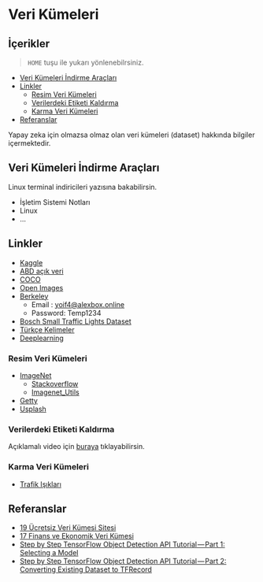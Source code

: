 # Veri Kümeleri <!-- omit in toc -->

## İçerikler <!-- omit in toc -->

> `HOME` tuşu ile yukarı yönlenebilrsiniz.

- [Veri Kümeleri İndirme Araçları](#veri-k%C3%BCmeleri-i%CC%87ndirme-ara%C3%A7lar%C4%B1)
- [Linkler](#linkler)
  - [Resim Veri Kümeleri](#resim-veri-k%C3%BCmeleri)
  - [Verilerdeki Etiketi Kaldırma](#verilerdeki-etiketi-kald%C4%B1rma)
  - [Karma Veri Kümeleri](#karma-veri-k%C3%BCmeleri)
- [Referanslar](#referanslar)

Yapay zeka için olmazsa olmaz olan veri kümeleri (dataset) hakkında bilgiler içermektedir.

## Veri Kümeleri İndirme Araçları

Linux terminal indiricileri yazısına bakabilirsin.

- İşletim Sistemi Notları
- Linux
- ...

## Linkler

- [Kaggle](https://www.kaggle.com)
- [ABD açık veri](https://www.data.gov/)
- [COCO](http://cocodataset.org/)
- [Open Images](https://storage.googleapis.com/openimages/web/index.html)
- [Berkeley](https://bdd-data.berkeley.edu/)
  - Email : yoif4@alexbox.online
  - Password: Temp1234
- [Bosch Small Traffic Lights Dataset](https://hci.iwr.uni-heidelberg.de/node/6132/download/ce3ac63791d0a77612a4f8a857ec2a7b)
- [Türkçe Kelimeler](https://drive.google.com/open?id=1TOEqrRNmwJOa08F1lYgLz_HNL3WOppoA)
- [Deeplearning](http://deeplearning.net/datasets/)

### Resim Veri Kümeleri

- [ImageNet](http://www.image-net.org/index)
  - [Stackoverflow](https://stackoverflow.com/a/48974854/9770490)
  - [Imagenet_Utils](https://github.com/tzutalin/ImageNet_Utils)
- [Getty](https://www.gettyimages.com/)
- [Usplash](https://unsplash.com/)

### Verilerdeki Etiketi Kaldırma

Açıklamalı video için [buraya](https://www.youtube.com/watch?v=zphUGNbs4Do) tıklayabilirsin.

### Karma Veri Kümeleri

- [Trafik Işıkları](https://www.kaggle.com/mbornoe/lisa-traffic-light-dataset/version/2)

## Referanslar

- [19 Ücretsiz Veri Kümesi Sitesi](https://www.springboard.com/blog/free-public-data-sets-data-science-project/)
- [17 Finans ve Ekonomik Veri Kümesi](https://gengo.ai/datasets/17-best-finance-economic-datasets-for-machine-learning/?utm_campaign=c&utm_medium=quora&utm_source=rei)
- [Step by Step TensorFlow Object Detection API Tutorial — Part 1: Selecting a Model](https://medium.com/@WuStangDan/step-by-step-tensorflow-object-detection-api-tutorial-part-1-selecting-a-model-a02b6aabe39e)
- [Step by Step TensorFlow Object Detection API Tutorial — Part 2: Converting Existing Dataset to TFRecord](https://medium.com/@WuStangDan/step-by-step-tensorflow-object-detection-api-tutorial-part-2-converting-dataset-to-tfrecord-47f24be9248d)
